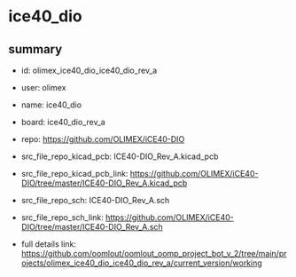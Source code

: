 # ice40_dio
 
## summary 
* id: olimex_ice40_dio_ice40_dio_rev_a
* user: olimex
* name: ice40_dio
* board: ice40_dio_rev_a
* repo: https://github.com/OLIMEX/iCE40-DIO
* src_file_repo_kicad_pcb: ICE40-DIO_Rev_A.kicad_pcb
* src_file_repo_kicad_pcb_link: https://github.com/OLIMEX/iCE40-DIO/tree/master/ICE40-DIO_Rev_A.kicad_pcb


* src_file_repo_sch: ICE40-DIO_Rev_A.sch
* src_file_repo_sch_link: https://github.com/OLIMEX/iCE40-DIO/tree/master/ICE40-DIO_Rev_A.sch
* full details link: https://github.com/oomlout/oomlout_oomp_project_bot_v_2/tree/main/projects/olimex_ice40_dio_ice40_dio_rev_a/current_version/working  







